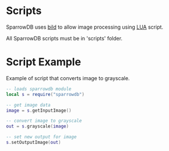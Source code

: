 Scripts
====================
SparrowDB uses [bild](https://github.com/anthonynsimon/bild) to allow image processing using [LUA](https://github.com/yuin/gopher-lua) script.

All SparrowDB scripts must be in 'scripts' folder.

Script Example
====================
Example of script that converts image to grayscale.


```lua
-- loads sparrowdb module
local s = require("sparrowdb")

-- get image data
image = s.getInputImage()

-- convert image to grayscale
out = s.grayscale(image)

-- set new output for image
s.setOutputImage(out)
```

